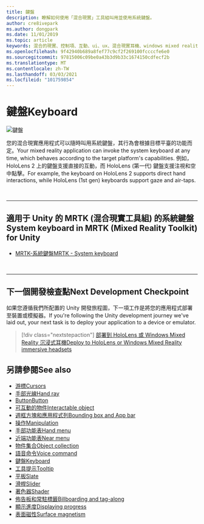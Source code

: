 ```yaml
---
title: 鍵盤
description: 瞭解如何使用「混合現實」工具組叫用並使用系統鍵盤。
author: cre8ivepark
ms.author: dongpark
ms.date: 11/01/2019
ms.topic: article
keywords: 混合的現實、控制項、互動、ui、ux、混合現實耳機、windows mixed reality 耳機、虛擬實境耳機、HoloLens、鍵盤、MRTK、混合現實工具組
ms.openlocfilehash: 9f42940b689a8fef77c9cf2f269100fccccfe6e0
ms.sourcegitcommit: 97815006c09be0a43b3d9b33c1674150cdfecf2b
ms.translationtype: MT
ms.contentlocale: zh-TW
ms.lasthandoff: 03/03/2021
ms.locfileid: "101759854"
---
```

# <a name="keyboard"></a><span data-ttu-id="6d7a7-104">鍵盤</span><span class="sxs-lookup"><span data-stu-id="6d7a7-104">Keyboard</span></span>

![鍵盤](images/UX_Hero_Keyboard.jpg)

<span data-ttu-id="6d7a7-106">您的混合現實應用程式可以隨時叫用系統鍵盤，其行為會根據目標平臺的功能而定。</span><span class="sxs-lookup"><span data-stu-id="6d7a7-106">Your mixed reality application can invoke the system keyboard at any time, which behaves according to the target platform's capabilities.</span></span> <span data-ttu-id="6d7a7-107">例如，HoloLens 2 上的鍵盤支援直接的互動，而 HoloLens (第一代) 鍵盤支援注視和空中點擊。</span><span class="sxs-lookup"><span data-stu-id="6d7a7-107">For example, the keyboard on HoloLens 2 supports direct hand interactions, while HoloLens (1st gen) keyboards support gaze and air-taps.</span></span>

<br>

---

## <a name="system-keyboard-in-mrtk-mixed-reality-toolkit-for-unity"></a><span data-ttu-id="6d7a7-108">適用于 Unity 的 MRTK (混合現實工具組) 的系統鍵盤</span><span class="sxs-lookup"><span data-stu-id="6d7a7-108">System keyboard in MRTK (Mixed Reality Toolkit) for Unity</span></span>

* [<span data-ttu-id="6d7a7-109">MRTK-系統鍵盤</span><span class="sxs-lookup"><span data-stu-id="6d7a7-109">MRTK - System keyboard</span></span>](https://docs.microsoft.com/windows/mixed-reality/mrtk-docs/features/ux-building-blocks/system-keyboard.md)

<br>

---

## <a name="next-development-checkpoint"></a><span data-ttu-id="6d7a7-110">下一個開發檢查點</span><span class="sxs-lookup"><span data-stu-id="6d7a7-110">Next Development Checkpoint</span></span>

<span data-ttu-id="6d7a7-111">如果您遵循我們所配置的 Unity 開發旅程圖，下一項工作是將您的應用程式部署至裝置或模擬器。</span><span class="sxs-lookup"><span data-stu-id="6d7a7-111">If you're following the Unity development journey we've laid out, your next task is to deploy your application to a device or emulator.</span></span> 

> [!div class="nextstepaction"]
> [<span data-ttu-id="6d7a7-112">部署到 HoloLens 或 Windows Mixed Reality 沉浸式耳機</span><span class="sxs-lookup"><span data-stu-id="6d7a7-112">Deploy to HoloLens or Windows Mixed Reality immersive headsets</span></span>](../develop/platform-capabilities-and-apis/using-visual-studio.md)

## <a name="see-also"></a><span data-ttu-id="6d7a7-113">另請參閱</span><span class="sxs-lookup"><span data-stu-id="6d7a7-113">See also</span></span>

* [<span data-ttu-id="6d7a7-114">游標</span><span class="sxs-lookup"><span data-stu-id="6d7a7-114">Cursors</span></span>](cursors.md)
* [<span data-ttu-id="6d7a7-115">手部光線</span><span class="sxs-lookup"><span data-stu-id="6d7a7-115">Hand ray</span></span>](point-and-commit.md)
* [<span data-ttu-id="6d7a7-116">Button</span><span class="sxs-lookup"><span data-stu-id="6d7a7-116">Button</span></span>](button.md)
* [<span data-ttu-id="6d7a7-117">可互動的物件</span><span class="sxs-lookup"><span data-stu-id="6d7a7-117">Interactable object</span></span>](interactable-object.md)
* [<span data-ttu-id="6d7a7-118">週框方塊和應用程式列</span><span class="sxs-lookup"><span data-stu-id="6d7a7-118">Bounding box and App bar</span></span>](app-bar-and-bounding-box.md)
* [<span data-ttu-id="6d7a7-119">操作</span><span class="sxs-lookup"><span data-stu-id="6d7a7-119">Manipulation</span></span>](direct-manipulation.md)
* [<span data-ttu-id="6d7a7-120">手部功能表</span><span class="sxs-lookup"><span data-stu-id="6d7a7-120">Hand menu</span></span>](hand-menu.md)
* [<span data-ttu-id="6d7a7-121">近端功能表</span><span class="sxs-lookup"><span data-stu-id="6d7a7-121">Near menu</span></span>](near-menu.md)
* [<span data-ttu-id="6d7a7-122">物件集合</span><span class="sxs-lookup"><span data-stu-id="6d7a7-122">Object collection</span></span>](object-collection.md)
* [<span data-ttu-id="6d7a7-123">語音命令</span><span class="sxs-lookup"><span data-stu-id="6d7a7-123">Voice command</span></span>](voice-input.md)
* [<span data-ttu-id="6d7a7-124">鍵盤</span><span class="sxs-lookup"><span data-stu-id="6d7a7-124">Keyboard</span></span>](keyboard.md)
* [<span data-ttu-id="6d7a7-125">工具提示</span><span class="sxs-lookup"><span data-stu-id="6d7a7-125">Tooltip</span></span>](tooltip.md)
* [<span data-ttu-id="6d7a7-126">平板</span><span class="sxs-lookup"><span data-stu-id="6d7a7-126">Slate</span></span>](slate.md)
* [<span data-ttu-id="6d7a7-127">滑桿</span><span class="sxs-lookup"><span data-stu-id="6d7a7-127">Slider</span></span>](slider.md)
* [<span data-ttu-id="6d7a7-128">著色器</span><span class="sxs-lookup"><span data-stu-id="6d7a7-128">Shader</span></span>](shader.md)
* [<span data-ttu-id="6d7a7-129">佈告板和常駐標籤</span><span class="sxs-lookup"><span data-stu-id="6d7a7-129">Billboarding and tag-along</span></span>](billboarding-and-tag-along.md)
* [<span data-ttu-id="6d7a7-130">顯示進度</span><span class="sxs-lookup"><span data-stu-id="6d7a7-130">Displaying progress</span></span>](progress.md)
* [<span data-ttu-id="6d7a7-131">表面磁性</span><span class="sxs-lookup"><span data-stu-id="6d7a7-131">Surface magnetism</span></span>](surface-magnetism.md)
